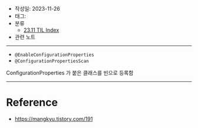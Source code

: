 - 작성일: 2023-11-26
- 태그: 
- 분류
    - [23.11 TIL Index](23.11%20TIL%20Index.md)
- 관련 노트

---


- `@EnableConfigurationProperties`
- `@ConfigurationPropertiesScan`

ConfigurationProperties 가 붙은 클래스를 빈으로 등록함

---

# Reference

- https://mangkyu.tistory.com/191